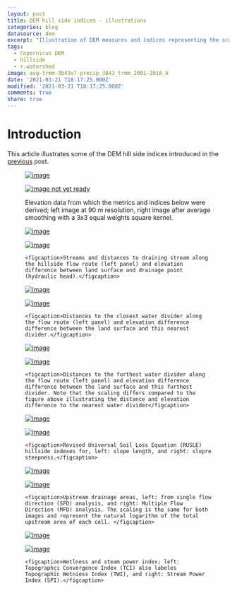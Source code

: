 ```yaml
---
layout: post
title: DEM hill side indices - illustrations
categories: blog
datasource: dem
excerpt: "Illustration of DEM measures and indices representing the scale of the stream and its valley"
tags:
  - Copernicus DEM
  - hillside
  - r.watershed
image: avg-trmm-3b43v7-precip_3B43_trmm_2001-2016_A
date: '2021-03-21 T18:17:25.000Z'
modified: '2021-03-21 T18:17:25.000Z'
comments: true
share: true
---
```

<script src="https://karttur.github.io/common/assets/js/karttur/togglediv.js"></script>

# Introduction

This article illustrates some of the DEM hill side indices introduced in the [previous](../blog-COPDemTileProcess) post.

<figure class="half">
	<a href="../../images/dem3-shade_copdem_x04y07_0_v01-90m.jpg"><img src="../../images/dem3-shade_copdem_x04y07_0_v01-90m.jpg" alt="image"></a>

  <a href="../../images/dem3-shade_copdem_x04y07_0_v01-90m-3x3.jpg"><img src="../../images/dem3-shade_copdem_x04y07_0_v01-90m-3x3.jpg" alt="image not yet ready"></a>

<figcaption>Elevation data from which the metrics and indices below were derived; left image at 90 m resolution, right image after average smoothing with a 3x3 equal weights square kernel.</figcaption>
</figure>

<figure class="half">
	<a href="../../images/stream-dist_copdem_x04y07_0_v01-pfpf-hydrdem4+4-90m.jpg"><img src="../../images/stream-dist_copdem_x04y07_0_v01-pfpf-hydrdem4+4-90m.jpg" alt="image"></a>

  <a href="../../images/hydraulhead_copdem_x04y07_0_v01-pfpf-hydrdem4+4-90m.jpg"><img src="../../images/hydraulhead_copdem_x04y07_0_v01-pfpf-hydrdem4+4-90m.jpg" alt="image"></a>

	<figcaption>Streams and distances to draining stream along the hillside flow route (left panel) and elevation difference between land surface and drainage point (hydraulic head).</figcaption>
</figure>

<figure class="half">

  <a href="../../images/near-divide-dist_copdem_x04y07_0_v01-pfpf-hydrdem4+4-90m.jpg"><img src="../../images/near-divide-dist_copdem_x04y07_0_v01-pfpf-hydrdem4+4-90m.jpg" alt="image"></a>

  <a href="../../images/near-divide-head_copdem_x04y07_0_v01-pfpf-hydrdem4+4-90m.jpg"><img src="../../images/near-divide-head_copdem_x04y07_0_v01-pfpf-hydrdem4+4-90m.jpg" alt="image"></a>

	<figcaption>Distances to the closest water divider along the flow route (left panel) and elevation difference difference between the land surface and this nearest divider.</figcaption>
</figure>

<figure class="half">

  <a href="../../images/far-divide-dist_copdem_x04y07_0_v01-pfpf-hydrdem4+4-90m.jpg"><img src="../../images/far-divide-dist_copdem_x04y07_0_v01-pfpf-hydrdem4+4-90m.jpg" alt="image"></a>

  <a href="../../images/far-divide-head_copdem_x04y07_0_v01-pfpf-hydrdem4+4-90m.jpg"><img src="../../images/far-divide-head_copdem_x04y07_0_v01-pfpf-hydrdem4+4-90m.jpg" alt="image"></a>

	<figcaption>Distances to the furthest water divider along the flow route (left panel) and elevation difference difference between the land surface and this furthest divider. Note that the scaling differs compared to the figure above illustrating the distance and elevation difference to the nearest water divider</figcaption>
</figure>

<figure class="half">
	<a href="../../images/rusle-slopelength_copdem_x04y07_0_v01-pfpf-hydrdem4+4-90m.jpg"><img src="../../images/rusle-slopelength_copdem_x04y07_0_v01-pfpf-hydrdem4+4-90m.jpg" alt="image"></a>

  <a href="../../images/rusle-slopesteepness_copdem_x04y07_0_v01-pfpf-hydrdem4+4-90m.jpg"><img src="../../images/rusle-slopesteepness_copdem_x04y07_0_v01-pfpf-hydrdem4+4-90m.jpg" alt="image"></a>

	<figcaption>Revised Universal Soil Loss Equation (RUSLE) hillside indexes for, left: slope length, and right: slopre steepness.</figcaption>
</figure>

<figure class="half">
	<a href="../../images/sfd-updrain_copdem_x04y07_0_v01-pfpf-hydrdem4+4-90m.png"><img src="../../images/sfd-updrain_copdem_x04y07_0_v01-pfpf-hydrdem4+4-90m.png" alt="image"></a>

  <a href="../../images/mfd-updrain_copdem_x04y07_0_v01-pfpf-hydrdem4+4-90m.png"><img src="../../images/mfd-updrain_copdem_x04y07_0_v01-pfpf-hydrdem4+4-90m.png" alt="image"></a>

	<figcaption>Upstream drainage areas, left: from single flow direction (SFD) analysis, and right: Multiple Flow Direction (MFD) analysis. The scaling is the same for both images and represent the natural logarithm of the total upstream area of each cell. </figcaption>
</figure>

<figure class="half">
	<a href="../../images/tci_copdem_x04y07_0_v01-pfpf-hydrdem4+4-90m.png"><img src="../../images/tci_copdem_x04y07_0_v01-pfpf-hydrdem4+4-90m.png" alt="image"></a>

  <a href="../../images/psi_copdem_x04y07_0_v01-pfpf-hydrdem4+4-90m.png"><img src="../../images/psi_copdem_x04y07_0_v01-pfpf-hydrdem4+4-90m.png " alt="image"></a>

	<figcaption>Wetlness and steam power index; left: Topographci Convergence Index (TCI) also labeles Topographic Wetniess Index (TWI), and right: Stream Power Index (SPI).</figcaption>
</figure>
